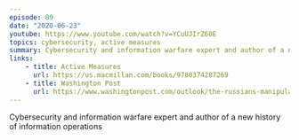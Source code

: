```yaml
---
episode: 89
date: "2020-06-23"
youtube: https://www.youtube.com/watch?v=YCuUJIrZ60E
topics: cybersecurity, active measures
summary: Cybersecurity and information warfare expert and author of a new history of information operations
links:
    - title: Active Measures
      url: https://us.macmillan.com/books/9780374287269
    - title: Washington Post
      url: https://www.washingtonpost.com/outlook/the-russians-manipulated-our-elections-we-helped/2020/04/23/e44e9e76-5742-11ea-9000-f3cffee23036_story.html
---
```


Cybersecurity and information warfare expert and author of a new history of information operations
